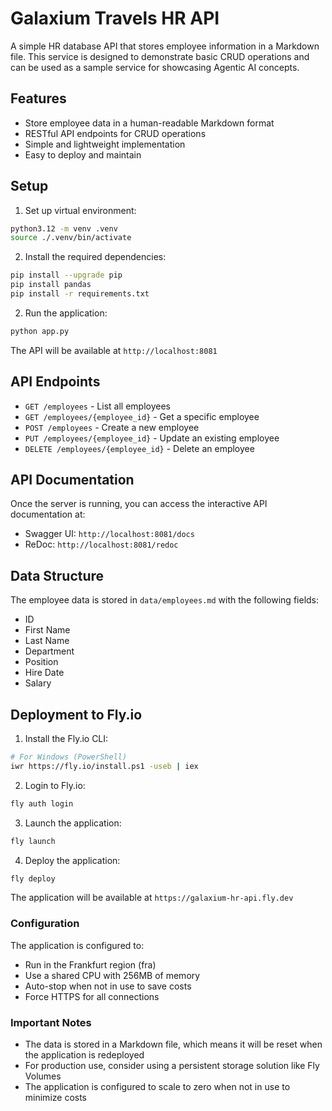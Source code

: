 # Galaxium Travels HR API

A simple HR database API that stores employee information in a Markdown file. This service is designed to demonstrate basic CRUD operations and can be used as a sample service for showcasing Agentic AI concepts.

## Features

- Store employee data in a human-readable Markdown format
- RESTful API endpoints for CRUD operations
- Simple and lightweight implementation
- Easy to deploy and maintain

## Setup

1. Set up virtual environment:
```sh
python3.12 -m venv .venv
source ./.venv/bin/activate
```

2. Install the required dependencies:
```bash
pip install --upgrade pip
pip install pandas
pip install -r requirements.txt
```

2. Run the application:
```bash
python app.py
```

The API will be available at `http://localhost:8081`

## API Endpoints

- `GET /employees` - List all employees
- `GET /employees/{employee_id}` - Get a specific employee
- `POST /employees` - Create a new employee
- `PUT /employees/{employee_id}` - Update an existing employee
- `DELETE /employees/{employee_id}` - Delete an employee

## API Documentation

Once the server is running, you can access the interactive API documentation at:
- Swagger UI: `http://localhost:8081/docs`
- ReDoc: `http://localhost:8081/redoc`

## Data Structure

The employee data is stored in `data/employees.md` with the following fields:
- ID
- First Name
- Last Name
- Department
- Position
- Hire Date
- Salary

## Deployment to Fly.io

1. Install the Fly.io CLI:
```bash
# For Windows (PowerShell)
iwr https://fly.io/install.ps1 -useb | iex
```

2. Login to Fly.io:
```bash
fly auth login
```

3. Launch the application:
```bash
fly launch
```

4. Deploy the application:
```bash
fly deploy
```

The application will be available at `https://galaxium-hr-api.fly.dev`

### Configuration

The application is configured to:
- Run in the Frankfurt region (fra)
- Use a shared CPU with 256MB of memory
- Auto-stop when not in use to save costs
- Force HTTPS for all connections

### Important Notes

- The data is stored in a Markdown file, which means it will be reset when the application is redeployed
- For production use, consider using a persistent storage solution like Fly Volumes
- The application is configured to scale to zero when not in use to minimize costs 